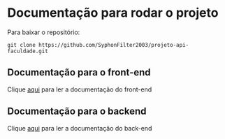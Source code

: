 # Documentação para rodar o projeto

Para baixar o repositório:

```git clone https://github.com/SyphonFilter2003/projeto-api-faculdade.git``` 


## Documentação para o front-end

Clique [aqui](https://github.com/SyphonFilter2003/projeto-api-faculdade/blob/dev/frontend/README.md) para ler a documentação do front-end


## Documentação para o backend

Clique [aqui](https://github.com/SyphonFilter2003/projeto-api-faculdade/blob/dev/backend/README.md) para ler a documentação do back-end